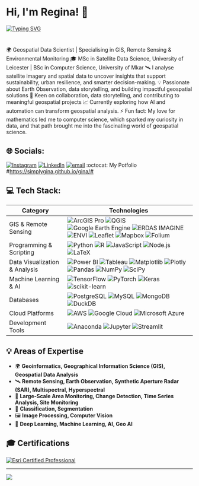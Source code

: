 <!--
**simplygina/simplygina** is a ✨ _special_ ✨ repository because its `README.md` (this file) appears on your GitHub profile.

Here are some ideas to get you started:

- 🔭 I’m currently working on ...
- 🌱 I’m currently learning ...
- 👯 I’m looking to collaborate on ...
- 🤔 I’m looking for help with ...
- 💬 Ask me about ...
- 📫 How to reach me: ...
- 😄 Pronouns: ...
- ⚡ Fun fact: ...
-->

# Hi, I'm Regina! 👋
[![Typing SVG](https://readme-typing-svg.demolab.com/?lines=Geospatial+Analyst;Remote+Sensing+Analyst;GIS+Consultant)](https://git.io/typing-svg)
#


🌍 Geospatial Data Scientist | Specialising in GIS, Remote Sensing & Environmental Monitoring
🎓 MSc in Satellite Data Science, University of Leicester | BSc in Computer Science, University of Mkar
🛰️ I analyse satellite imagery and spatial data to uncover insights that support sustainability, urban resilience, and smarter decision-making.
💡  Passionate about Earth Observation, data storytelling, and building impactful geospatial solutions
🤝 Keen on collaboration, data storytelling, and contributing to meaningful geospatial projects
📈 Currently exploring how AI and automation can transform geospatial analysis.
⚡ Fun fact: My love for mathematics led me to computer science, which sparked my curiosity in data, and that path brought me into the fascinating world of geospatial science.


## 🌐 Socials:
[![Instagram](https://img.shields.io/badge/Instagram-%23E4405F.svg?logo=Instagram&logoColor=white)](https://www.instagram.com/gina_deri?igsh=cndqNDNqd3hhNXU0&utm_source=qr) [![LinkedIn](https://img.shields.io/badge/LinkedIn-%230077B5.svg?logo=linkedin&logoColor=white)](http://www.linkedin.com/in/regina-torkwase-deri) [![email](https://img.shields.io/badge/Email-D14836?logo=gmail&logoColor=white)](mailto:reginaderi19@gmail.com) :octocat: My Potfolio #https://simplygina.github.io/gina/#


## 💻 Tech Stack:

| Category                      | Technologies                                                                                                                                                                                                                                                                                                                                                                                                                                                                                                                                                                                                                                                                                                                                                                                                                                                                                                                                                                                                                                                                                                                                                               |
|-------------------------------|----------------------------------------------------------------------------------------------------------------------------------------------------------------------------------------------------------------------------------------------------------------------------------------------------------------------------------------------------------------------------------------------------------------------------------------------------------------------------------------------------------------------------------------------------------------------------------------------------------------------------------------------------------------------------------------------------------------------------------------------------------------------------------------------------------------------------------------------------------------------------------------------------------------------------------------------------------------------------------------------------------------------------------------------------------------------------------------------------------------------------------------------------------------------------|
| GIS & Remote Sensing          | ![ArcGIS Pro](https://img.shields.io/badge/ArcGIS%20Pro-0078D4?style=flat-square&logo=arcgis&logoColor=white) ![QGIS](https://img.shields.io/badge/QGIS-589632?style=flat-square&logo=qgis&logoColor=white) ![Google Earth Engine](https://img.shields.io/badge/Google%20Earth%20Engine-34A853?style=flat-square&logo=google-earth&logoColor=white) ![ERDAS IMAGINE](https://img.shields.io/badge/ERDAS%20IMAGINE-1F4D7?style=flat-square&logo=hexagon&logoColor=white) ![ENVI](https://img.shields.io/badge/ENVI-FF0000?style=flat-square&logo=harris&logoColor=white) ![Leaflet](https://img.shields.io/badge/Leaflet-199900?style=flat-square&logo=leaflet&logoColor=white) ![Mapbox](https://img.shields.io/badge/Mapbox-000000?style=flat-square&logo=mapbox&logoColor=white) ![Folium](https://img.shields.io/badge/Folium-77B829?style=flat-square&logo=python&logoColor=white) |
| Programming & Scripting        | ![Python](https://img.shields.io/badge/Python-3670A0?style=flat-square&logo=python&logoColor=ffdd54) ![R](https://img.shields.io/badge/R-276DC3?style=flat-square&logo=r&logoColor=white) ![JavaScript](https://img.shields.io/badge/JavaScript-323330?style=flat-square&logo=javascript&logoColor=F7DF1E) ![Node.js](https://img.shields.io/badge/Node.js-6DA55F?style=flat-square&logo=node.js&logoColor=white) ![LaTeX](https://img.shields.io/badge/LaTeX-008080?style=flat-square&logo=latex&logoColor=white) |
| Data Visualization & Analysis  | ![Power BI](https://img.shields.io/badge/Power%20BI-F2C811?style=flat-square&logo=power-bi&logoColor=black) ![Tableau](https://img.shields.io/badge/Tableau-E97627?style=flat-square&logo=tableau&logoColor=white) ![Matplotlib](https://img.shields.io/badge/Matplotlib-ffffff?style=flat-square&logo=matplotlib&logoColor=black) ![Plotly](https://img.shields.io/badge/Plotly-3F4F75?style=flat-square&logo=plotly&logoColor=white) ![Pandas](https://img.shields.io/badge/Pandas-150458?style=flat-square&logo=pandas&logoColor=white) ![NumPy](https://img.shields.io/badge/NumPy-013243?style=flat-square&logo=numpy&logoColor=white) ![SciPy](https://img.shields.io/badge/SciPy-0C55A5?style=flat-square&logo=scipy&logoColor=white) |
| Machine Learning & AI          | ![TensorFlow](https://img.shields.io/badge/TensorFlow-FF6F00?style=flat-square&logo=tensorflow&logoColor=white) ![PyTorch](https://img.shields.io/badge/PyTorch-EE4C2C?style=flat-square&logo=pytorch&logoColor=white) ![Keras](https://img.shields.io/badge/Keras-D00000?style=flat-square&logo=keras&logoColor=white) ![scikit-learn](https://img.shields.io/badge/scikit--learn-F7931E?style=flat-square&logo=scikit-learn&logoColor=white) |
| Databases                      | ![PostgreSQL](https://img.shields.io/badge/PostgreSQL-316192?style=flat-square&logo=postgresql&logoColor=white) ![MySQL](https://img.shields.io/badge/MySQL-4479A1?style=flat-square&logo=mysql&logoColor=white) ![MongoDB](https://img.shields.io/badge/MongoDB-47A248?style=flat-square&logo=mongodb&logoColor=white) ![DuckDB](https://img.shields.io/badge/DuckDB-FFDD00?style=flat-square&logo=duckdb&logoColor=black) |
| Cloud Platforms                | ![AWS](https://img.shields.io/badge/AWS-FF9900?style=flat-square&logo=amazon-aws&logoColor=white) ![Google Cloud](https://img.shields.io/badge/Google%20Cloud-4285F4?style=flat-square&logo=google-cloud&logoColor=white) ![Microsoft Azure](https://img.shields.io/badge/Microsoft%20Azure-0078D4?style=flat-square&logo=microsoft-azure&logoColor=white) |
| Development Tools              | ![Anaconda](https://img.shields.io/badge/Anaconda-44A833?style=flat-square&logo=anaconda&logoColor=white) ![Jupyter](https://img.shields.io/badge/Jupyter-F37626?style=flat-square&logo=jupyter&logoColor=white) ![Streamlit](https://img.shields.io/badge/Streamlit-FF4B4B?style=flat-square&logo=streamlit&logoColor=white) |

 




## 💡 Areas of Expertise  
- 🌍 **Geoinformatics, Geographical Information Science (GIS), Geospatial Data Analysis**  
- 🛰️ **Remote Sensing, Earth Observation, Synthetic Aperture Radar (SAR), Multispectral, Hyperspectral**  
- 📡 **Large-Scale Area Monitoring, Change Detection, Time Series Analysis, Site Monitoring**  
- 🎯 **Classification, Segmentation**  
- 🖼️ **Image Processing, Computer Vision**  
- 🤖 **Deep Learning, Machine Learning, AI, Geo AI**  

## 🎓 Certifications
[![Esri Certified Professional](https://img.shields.io/badge/Esri%20Certified%20Professional-blue?style=flat&logo=esri&logoColor=white)](https://www.linkedin.com/in/satyamshah/)

---
[![](https://visitcount.itsvg.in/api?id=satyamspace&icon=0&color=0)](https://visitcount.itsvg.in)

